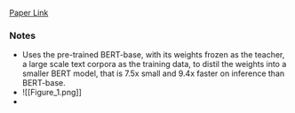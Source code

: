 [Paper Link](https://arxiv.org/pdf/1909.10351)

### Notes
- Uses the pre-trained BERT-base, with its weights frozen as the teacher, a large scale text corpora as the training data, to distil the weights into a smaller BERT model, that is 7.5x small and 9.4x faster on inference than BERT-base.
- ![[Figure_1.png]]
- 
